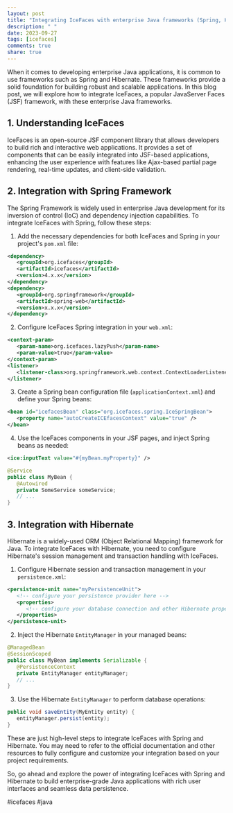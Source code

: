 ```yaml
---
layout: post
title: "Integrating IceFaces with enterprise Java frameworks (Spring, Hibernate)"
description: " "
date: 2023-09-27
tags: [icefaces]
comments: true
share: true
---
```


When it comes to developing enterprise Java applications, it is common to use frameworks such as Spring and Hibernate. These frameworks provide a solid foundation for building robust and scalable applications. In this blog post, we will explore how to integrate IceFaces, a popular JavaServer Faces (JSF) framework, with these enterprise Java frameworks.

## 1. Understanding IceFaces

IceFaces is an open-source JSF component library that allows developers to build rich and interactive web applications. It provides a set of components that can be easily integrated into JSF-based applications, enhancing the user experience with features like Ajax-based partial page rendering, real-time updates, and client-side validation.

## 2. Integration with Spring Framework

The Spring Framework is widely used in enterprise Java development for its inversion of control (IoC) and dependency injection capabilities. To integrate IceFaces with Spring, follow these steps:

1. Add the necessary dependencies for both IceFaces and Spring in your project's `pom.xml` file:

```xml
<dependency>
   <groupId>org.icefaces</groupId>
   <artifactId>icefaces</artifactId>
   <version>4.x.x</version>
</dependency>
<dependency>
   <groupId>org.springframework</groupId>
   <artifactId>spring-web</artifactId>
   <version>x.x.x</version>
</dependency>
```

2. Configure IceFaces Spring integration in your `web.xml`:

```xml
<context-param>
   <param-name>org.icefaces.lazyPush</param-name>
   <param-value>true</param-value>
</context-param>
<listener>
   <listener-class>org.springframework.web.context.ContextLoaderListener</listener-class>
</listener>
```

3. Create a Spring bean configuration file (`applicationContext.xml`) and define your Spring beans:

```xml
<bean id="icefacesBean" class="org.icefaces.spring.IceSpringBean">
   <property name="autoCreateICEfacesContext" value="true" />
</bean>
```

4. Use the IceFaces components in your JSF pages, and inject Spring beans as needed:

```xml
<ice:inputText value="#{myBean.myProperty}" />
```

```java
@Service
public class MyBean {
   @Autowired
   private SomeService someService;
   // ...
}
```

## 3. Integration with Hibernate

Hibernate is a widely-used ORM (Object Relational Mapping) framework for Java. To integrate IceFaces with Hibernate, you need to configure Hibernate's session management and transaction handling with IceFaces.

1. Configure Hibernate session and transaction management in your `persistence.xml`:

```xml
<persistence-unit name="myPersistenceUnit">
   <!-- configure your persistence provider here -->
   <properties>
      <!-- configure your database connection and other Hibernate properties -->
   </properties>
</persistence-unit>
```

2. Inject the Hibernate `EntityManager` in your managed beans:

```java
@ManagedBean
@SessionScoped
public class MyBean implements Serializable {
   @PersistenceContext
   private EntityManager entityManager;
   // ...
}
```

3. Use the Hibernate `EntityManager` to perform database operations:

```java
public void saveEntity(MyEntity entity) {
   entityManager.persist(entity);
}
```

These are just high-level steps to integrate IceFaces with Spring and Hibernate. You may need to refer to the official documentation and other resources to fully configure and customize your integration based on your project requirements.

So, go ahead and explore the power of integrating IceFaces with Spring and Hibernate to build enterprise-grade Java applications with rich user interfaces and seamless data persistence.

#icefaces #java
